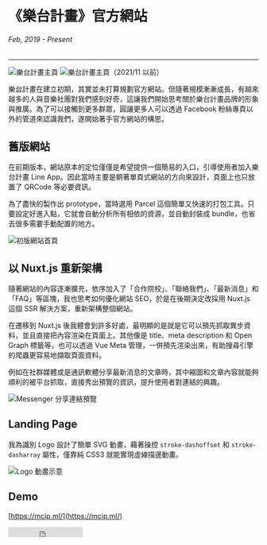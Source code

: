 # 《樂台計畫》官方網站
###### Feb, 2019 - Present
---

![樂台計畫主頁](~@/assets/img/article/mcip/cover.png)
![樂台計畫主頁（2021/11 以前）](~@/assets/img/article/mcip/cover-legacy.png)

樂台計畫在建立初期，其實並未打算規劃官方網站。但隨著規模漸漸成長，有越來越多的人與音樂社團對我們感到好奇，這讓我們開始思考關於樂台計畫品牌的形象與推廣。為了可以接觸到更多群眾，圓讓更多人可以透過 Facebook 粉絲專頁以外的管道來認識我們，遂開始著手官方網站的構思。

## 舊版網站
在前期版本，網站原本的定位僅僅是希望提供一個簡易的入口，引導使用者加入樂台計畫 Line App。因此當時主要是朝著單頁式網站的方向來設計，頁面上也只放置了 QRCode 等必要資訊。

為了盡快的製作出 prototype，當時選用 Parcel 這個簡單又快速的打包工具。只要設定好進入點，它就會自動分析所有相依的資源，並自動封裝成 bundle，也省去很多需要手動配置的地方。

![初版網站首頁](~@/assets/img/article/mcip/legacy.png)

## 以 Nuxt.js 重新架構

隨著網站的內容逐漸擴充，依序加入了「合作院校」、「聯絡我們」、「最新消息」和「FAQ」等區塊，我也思考如何優化網站 SEO，於是在後期決定改採用 Nuxt.js 這個 SSR 解決方案，重新架構整個網站。

在遷移到 Nuxt.js 後我體會到許多好處，最明顯的是就是它可以預先抓取異步資料，並且直接把內容渲染在頁面上。其他像是 title、meta description 和 Open Graph 標籤等，也可以透過 Vue Meta 管理，一併預先渲染出來，有助搜尋引擎 的爬蟲更容易地擷取頁面資料。

例如在社群媒體或是通訊軟體分享最新消息的文章時，其中縮圖和文章內容就能夠順利的被平台抓取，直接秀出預覽的資訊，提升使用者對連結的興趣。

<!-- ![Facebook 分享連結預覽](~@/assets/img/article/mcip/facebook-post.png) -->
![Messenger 分享連結預覽](~@/assets/img/article/mcip/facebook-messenger.png)


## Landing Page
我為識別 Logo 設計了簡單 SVG 動畫，藉著操控 `stroke-dashoffset` 和 `stroke-dasharray` 屬性，僅靠純 CSS3 就能實現虛線描邊動畫。

![Logo 動畫示意](~@/assets/img/article/mcip/logo-animation.gif)

## Demo

[https://mcip.ml/](https://mcip.ml/)

<iframe src="https://ghbtns.com/github-btn.html?user=ngseke&repo=mcip.ml&type=star&count=false" frameborder="0" scrolling="0" width="150" height="20"></iframe>
